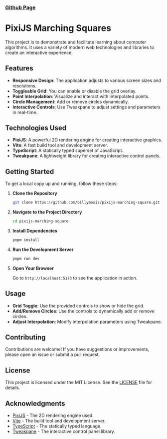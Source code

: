### [Github Page](https://billymosis.github.io/pixijs-marching-square/)

# PixiJS Marching Squares

This project is to demonstrate and facilitate learning about computer algorithms. It uses a variety of modern web technologies and libraries to create an interactive experience.

## Features

- **Responsive Design**: The application adjusts to various screen sizes and resolutions.
- **Toggleable Grid**: You can enable or disable the grid overlay.
- **Point Interpolation**: Visualize and interact with interpolated points.
- **Circle Management**: Add or remove circles dynamically.
- **Interactive Controls**: Use Tweakpane to adjust settings and parameters in real-time.

## Technologies Used

- **PixiJS**: A powerful 2D rendering engine for creating interactive graphics.
- **Vite**: A fast build tool and development server.
- **TypeScript**: A statically typed superset of JavaScript.
- **Tweakpane**: A lightweight library for creating interactive control panels.

## Getting Started

To get a local copy up and running, follow these steps:

1. **Clone the Repository**

   ```bash
   git clone https://github.com/billymosis/pixijs-marching-square.git
   ```

2. **Navigate to the Project Directory**

   ```bash
   cd pixijs-marching-square
   ```

3. **Install Dependencies**

   ```bash
   pnpm install
   ```

4. **Run the Development Server**

   ```bash
   pnpm run dev
   ```

5. **Open Your Browser**

   Go to `http://localhost:5173` to see the application in action.

## Usage

- **Grid Toggle**: Use the provided controls to show or hide the grid.
- **Add/Remove Circles**: Use the controls to dynamically add or remove circles.
- **Adjust Interpolation**: Modify interpolation parameters using Tweakpane.

## Contributing

Contributions are welcome! If you have suggestions or improvements, please open an issue or submit a pull request.

## License

This project is licensed under the MIT License. See the [LICENSE](LICENSE) file for details.

## Acknowledgments

- [PixiJS](https://pixijs.com/) - The 2D rendering engine used.
- [Vite](https://vitejs.dev/) - The build tool and development server.
- [TypeScript](https://www.typescriptlang.org/) - The statically typed language.
- [Tweakpane](https://tweakpane.github.io/docs/) - The interactive control panel library.
